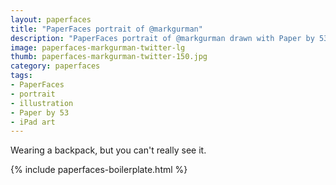 ```yaml
---
layout: paperfaces
title: "PaperFaces portrait of @markgurman"
description: "PaperFaces portrait of @markgurman drawn with Paper by 53 on an iPad."
image: paperfaces-markgurman-twitter-lg
thumb: paperfaces-markgurman-twitter-150.jpg
category: paperfaces
tags: 
- PaperFaces
- portrait
- illustration
- Paper by 53
- iPad art
---
```


Wearing a backpack, but you can't really see it.

{% include paperfaces-boilerplate.html %}